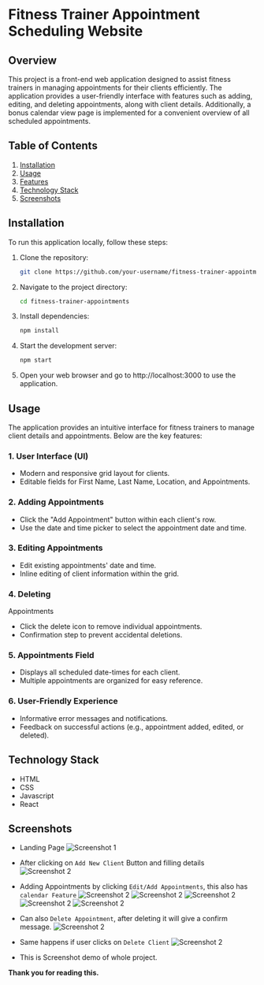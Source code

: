 # Fitness Trainer Appointment Scheduling Website

## Overview

This project is a front-end web application designed to assist fitness trainers in managing appointments for their clients efficiently. The application provides a user-friendly interface with features such as adding, editing, and deleting appointments, along with client details. Additionally, a bonus calendar view page is implemented for a convenient overview of all scheduled appointments.

## Table of Contents

1. [Installation](#installation)
2. [Usage](#usage)
3. [Features](#features)
5. [Technology Stack](#technology-stack)
6. [Screenshots](#screenshots)

## Installation

To run this application locally, follow these steps:

1. Clone the repository:

   ```bash
   git clone https://github.com/your-username/fitness-trainer-appointments.git
   ```
2. Navigate to the project directory:
    ```bash
    cd fitness-trainer-appointments
    ```
3. Install dependencies:
    ```bash
    npm install
    ```
4. Start the development server:
    ```bash
    npm start
    ```
5. Open your web browser and go to http://localhost:3000 to use the application.

## Usage

The application provides an intuitive interface for fitness trainers to manage client details and appointments. Below are the key features:

### 1. User Interface (UI)

- Modern and responsive grid layout for clients.
- Editable fields for First Name, Last Name, Location, and Appointments.

### 2. Adding Appointments

- Click the "Add Appointment" button within each client's row.
- Use the date and time picker to select the appointment date and time.

### 3. Editing Appointments

- Edit existing appointments' date and time.
- Inline editing of client information within the grid.

### 4. Deleting 
Appointments

- Click the delete icon to remove individual appointments.
- Confirmation step to prevent accidental deletions.

### 5. Appointments Field

- Displays all scheduled date-times for each client.
- Multiple appointments are organized for easy reference.

### 6. User-Friendly Experience

- Informative error messages and notifications.
- Feedback on successful actions (e.g., appointment added, edited, or deleted).

## Technology Stack

- HTML
- CSS
- Javascript
- React


## Screenshots
- Landing Page
![Screenshot 1](screenshots/1.png)
- After clicking on `Add New Client` Button and filling details
![Screenshot 2](screenshots/3.png)
- Adding Appointments by clicking `Edit/Add Appointments`, this also has `calendar Feature`
![Screenshot 2](screenshots/4.png)
![Screenshot 2](screenshots/10.png)
![Screenshot 2](screenshots/5.png)
![Screenshot 2](screenshots/6.png)
![Screenshot 2](screenshots/7.png)
- Can also `Delete Appointment`, after deleting it will give a confirm message.
![Screenshot 2](screenshots/8.png)
- Same happens if user clicks on `Delete Client`
![Screenshot 2](screenshots/9.png)

- This is Screenshot demo of whole project.

**Thank you for reading this.**


